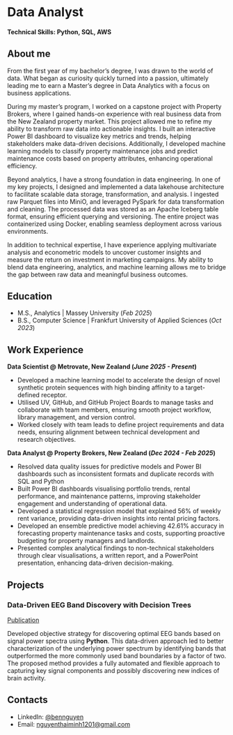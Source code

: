 # Data Analyst

#### Technical Skills: Python, SQL, AWS

## About me
From the first year of my bachelor’s degree, I was drawn to the world of data. What began as curiosity quickly turned into a passion, ultimately leading me to earn a Master’s degree in Data Analytics with a focus on business applications.

During my master’s program, I worked on a capstone project with Property Brokers, where I gained hands-on experience with real business data from the New Zealand property market. This project allowed me to refine my ability to transform raw data into actionable insights. I built an interactive Power BI dashboard to visualize key metrics and trends, helping stakeholders make data-driven decisions. Additionally, I developed machine learning models to classify property maintenance jobs and predict maintenance costs based on property attributes, enhancing operational efficiency.

Beyond analytics, I have a strong foundation in data engineering. In one of my key projects, I designed and implemented a data lakehouse architecture to facilitate scalable data storage, transformation, and analysis. I ingested raw Parquet files into MiniO, and leveraged PySpark for data transformation and cleaning. The processed data was stored as an Apache Iceberg table format, ensuring efficient querying and versioning. The entire project was containerized using Docker, enabling seamless deployment across various environments.

In addition to technical expertise, I have experience applying multivariate analysis and econometric models to uncover customer insights and measure the return on investment in marketing campaigns. My ability to blend data engineering, analytics, and machine learning allows me to bridge the gap between raw data and meaningful business outcomes.

## Education							       		
- M.S., Analytics	| Massey University (_Feb 2025_)	 			        		
- B.S., Computer Science | Frankfurt University of Applied Sciences (_Oct 2023_)

## Work Experience
**Data Scientist @ Metrovate, New Zealand (_June 2025 - Present_)**
- Developed a machine learning model to accelerate the design of novel synthetic protein sequences with high binding affinity to a target-defined receptor.
- Utilised UV, GitHub, and GitHub Project Boards to manage tasks and collaborate with team members, ensuring smooth project workflow, library management, and version control.
- Worked closely with team leads to define project requirements and data needs, ensuring alignment between technical development and research objectives.

**Data Analyst @ Property Brokers, New Zealand (_Dec 2024 - Feb 2025_)**
- Resolved data quality issues for predictive models and Power BI dashboards such as inconsistent formats and duplicate records with SQL and Python
- Built Power BI dashboards visualising portfolio trends, rental performance, and maintenance patterns, improving stakeholder engagement and understanding of operational data.
- Developed a statistical regression model that explained 56% of weekly rent variance, providing data-driven insights into rental pricing factors.
- Developed an ensemble predictive model achieving 42.61% accuracy in forecasting property maintenance tasks and costs, supporting proactive budgeting for property managers and landlords.
- Presented complex analytical findings to non-technical stakeholders through clear visualisations, a written report, and a PowerPoint presentation, enhancing data-driven decision-making.

## Projects
### Data-Driven EEG Band Discovery with Decision Trees
[Publication](https://www.mdpi.com/1424-8220/22/8/3048)

Developed objective strategy for discovering optimal EEG bands based on signal power spectra using **Python**. This data-driven approach led to better characterization of the underlying power spectrum by identifying bands that outperformed the more commonly used band boundaries by a factor of two. The proposed method provides a fully automated and flexible approach to capturing key signal components and possibly discovering new indices of brain activity.

## Contacts
- LinkedIn: [@bennguyen](https://www.linkedin.com/in/bennguyen1201/)
- Email: nguyenthaiminh1201@gmail.com
